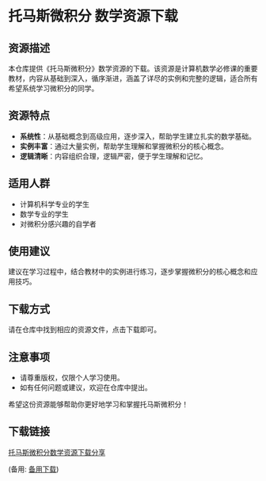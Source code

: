 # 托马斯微积分 数学资源下载

## 资源描述

本仓库提供《托马斯微积分》数学资源的下载。该资源是计算机数学必修课的重要教材，内容从基础到深入，循序渐进，涵盖了详尽的实例和完整的逻辑，适合所有希望系统学习微积分的同学。

## 资源特点

- **系统性**：从基础概念到高级应用，逐步深入，帮助学生建立扎实的数学基础。
- **实例丰富**：通过大量实例，帮助学生理解和掌握微积分的核心概念。
- **逻辑清晰**：内容组织合理，逻辑严密，便于学生理解和记忆。

## 适用人群

- 计算机科学专业的学生
- 数学专业的学生
- 对微积分感兴趣的自学者

## 使用建议

建议在学习过程中，结合教材中的实例进行练习，逐步掌握微积分的核心概念和应用技巧。

## 下载方式

请在仓库中找到相应的资源文件，点击下载即可。

## 注意事项

- 请尊重版权，仅限个人学习使用。
- 如有任何问题或建议，欢迎在仓库中提出。

希望这份资源能够帮助你更好地学习和掌握托马斯微积分！

## 下载链接
[托马斯微积分数学资源下载分享](https://pan.quark.cn/s/d5d9f3ef099b) 

(备用: [备用下载](https://pan.baidu.com/s/1FqqVQYng5bOda4YgDZxBzQ?pwd=1234))
